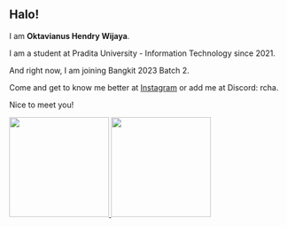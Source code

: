 ## Halo! 

I am **Oktavianus Hendry Wijaya**.

I am a student at Pradita University - Information Technology since 2021.

And right now, I am joining Bangkit 2023 Batch 2.

Come and get to know me better at [Instagram](https://www.instagram.com/oktav._) or add me at Discord: rcha.

Nice to meet you!

<p align="left">
<a href="https://github.com/OktavianusHendry">
  <img height="180em" src="https://github-readme-stats-eight-theta.vercel.app/api?username=OktavianusHendry&show_icons=true&theme=algolia&include_all_commits=true&count_private=true"/>
  <img height="180em" src="https://github-readme-stats-eight-theta.vercel.app/api/top-langs/?username=OktavianusHendry&layout=compact&langs_count=8&theme=algolia"/>
</a>
</p>
